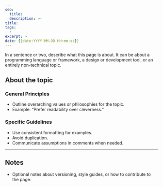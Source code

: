 ```yaml
---
seo:
  title:
  description: >-
title:
tags:
  -
excerpt: >
date: {{date:YYYY-MM-DD HH:mm:ss}}
---
```

In a sentence or two, describe what this page is about. It can be about a programming language or framework, a design or development tool, or an entirely non-technical topic.

## About the topic

<!-- Replace or expand the sections below as needed. Use bullets or numbered lists. -->

### General Principles

- Outline overarching values or philosophies for the topic.
- Example: “Prefer readability over cleverness.”

### Specific Guidelines

- Use consistent formatting for examples.
- Avoid duplication.
- Communicate assumptions in comments when needed.

---
## Notes

- Optional notes about versioning, style guides, or how to contribute to the page.